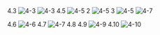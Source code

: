 4.3
![4-3](https://github.com/daum88/opsys2023/assets/68275432/5da0a99a-2244-49d5-ae5b-5b310e1f9468)
![4-3](https://github.com/daum88/opsys2023/assets/68275432/5da0a99a-2244-49d5-ae5b-5b310e1f9468)
4.5
![4-5 2](https://github.com/daum88/opsys2023/assets/68275432/4ff5f5fb-7956-4535-8b85-a50edb898721)
![4-5 3](https://github.com/daum88/opsys2023/assets/68275432/dcdd5ac7-7f57-41e2-9818-876789f3d910)
![4-5](https://github.com/daum88/opsys2023/assets/68275432/cbe7e7c8-bb59-479d-998b-db61942b9971)
![4-7](https://github.com/daum88/opsys2023/assets/68275432/54648c55-504e-49c3-a0c1-7425559422a2)

4.6
![4-6](https://github.com/daum88/opsys2023/assets/68275432/5d23b1a2-2cd9-47f6-989c-6e612674b04f)
4.7
![4-7](https://github.com/daum88/opsys2023/assets/68275432/54648c55-504e-49c3-a0c1-7425559422a2)
4.8
4.9
![4-9](https://github.com/daum88/opsys2023/assets/68275432/6c5c07f4-d640-491b-9f03-a62f571c327d)
4.10
![4-10](https://github.com/daum88/opsys2023/assets/68275432/4aae7cfe-63b0-470a-b4c0-3d555ed5cdd8)
